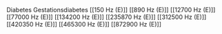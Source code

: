 Diabetes Gestationsdiabetes
[[150 Hz (E)]]
[[890 Hz (E)]]
[[12700 Hz (E)]]
[[77000 Hz (E)]]
[[134200 Hz (E)]]
[[235870 Hz (E)]]
[[312500 Hz (E)]]
[[420350 Hz (E)]]
[[465300 Hz (E)]]
[[872900 Hz (E)]]